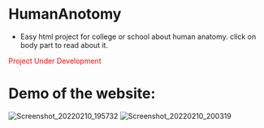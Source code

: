 # HumanAnotomy
- Easy html project for college or school about human anatomy. click on body part to read about it.

<html><head></head><body><p style="color: red">Project Under Development</p></body></html>

# Demo of the website:

![Screenshot_20220210_195732](https://user-images.githubusercontent.com/63858190/153429154-79a4b892-3826-4eae-9621-4a21140dbddb.png)
![Screenshot_20220210_200319](https://user-images.githubusercontent.com/63858190/153429173-2e1d8b36-fb8a-417f-a22d-d3fd9e8a76b2.png)


